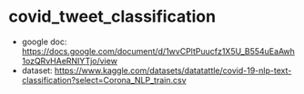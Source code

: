 # covid_tweet_classification
* google doc: https://docs.google.com/document/d/1wvCPltPuucfz1X5U_B554uEaAwh1ozQRvHAeRNIYTjo/view 
* dataset: https://www.kaggle.com/datasets/datatattle/covid-19-nlp-text-classification?select=Corona_NLP_train.csv
